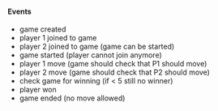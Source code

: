 #### Events

-   game created
-   player 1 joined to game
-   player 2 joined to game (game can be started)
-   game started (player cannot join anymore)
-   player 1 move (game should check that P1 should move)
-   player 2 move (game should check that P2 should move)
-   check game for winning (if < 5 still no winner)
-   player won
-   game ended (no move allowed)
